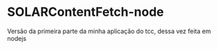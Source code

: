 # SOLARContentFetch-node
Versão da primeira parte da minha aplicação do tcc, dessa vez feita em nodejs
